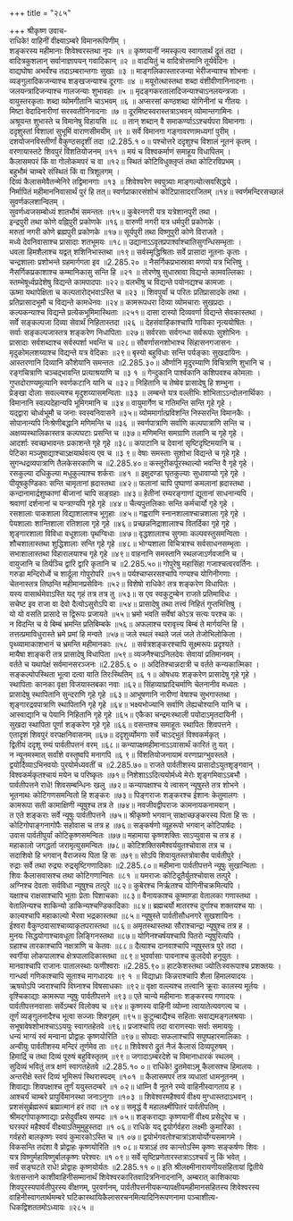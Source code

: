 +++
title = "२८५"

+++
श्रीकृष्ण उवाच-  
राधिके! वाहिनीं वीक्ष्याऽम्बरे विमानरूपिणीम् ।  
शङ्करस्य महीमानाः शिवेश्वरस्तथा नृपः ॥१ ॥
कृष्णयानीं नमस्कृत्य स्वागतार्थं द्रुतं तदा ।  
वादित्रकुशलान् सर्वानाज्ञापयन् गवादिकान् ॥२ ॥
वादयितुं च वादित्रोत्तमानि तूर्यवेदिनः ।  
वाद्यघोषा अभवँश्च तदाऽम्बरान्तगाः सुखाः ॥३ ॥
माङ्गलिकास्तारजन्या भेरीजन्याश्च शोभनाः ।  
व्यङ्गुलादिकजन्याश्च शङ्खजन्याश्च दूरगाः ॥४ ॥
मयूरोत्थास्तथा शब्दा वंशीवीणानिनादनाः ।  
जलयन्त्रादिजन्याश्च गालजन्याः शुभावहाः ॥५ ॥
मृदङ्गकरतालादिजन्याश्चाऽनलयन्त्रजाः ।  
वायुस्तरकृताः शब्दा व्योमगीतानि चाऽभवम् ॥६ ॥
अप्सरसां कण्ठशब्दा योगिनीनां च गीतयः ।  
मिष्टा वेदादिनारीणां सरस्वतीनिनादनाः ॥७ ॥
दूरमिष्टस्वरास्तत्राऽभवन् व्योमान्तगामिनः ।  
अश्रूयन्त शुभास्ते च विमानेषु विहायसि ॥८ ॥
तान् शब्दान् वै समाकर्ण्याऽऽश्चर्यपरा विमानगाः ।  
ददृशुस्तां विशालां सुभूमिं वाराणसीमयीम् ॥९ ॥
सर्वे विमानगा गङ्गावरणामध्यगां पुरीम् ।  
दशयोजनविस्तीर्णां वैकुण्ठसदृशीं तदा ॥2.285.१ ०॥
पश्चोत्तरे ददृशुश्च विशालं नूतनं कृतम् ।  
वरणायास्तटे शिवपुरं विंशतियोजनम् ॥११ ॥
मयं च विश्वकर्माणं समाहूय विधापितम् ।  
कैलासमपरं किं वा गोलोकमपरं च वा ॥१२॥
स्थितं कोटिविधुक्लृप्तं तथा कोटिरविप्रभम् ।  
बहुभौमं चाम्बरे संस्थितं किं वा त्रिशूलगम् ।  
दिव्यं कैलासमेवैतन्मेनिरे तद्विमानगाः ॥१३ ॥
शिवेश्वरेण स्वपुत्र्याः माङ्गल्योत्सवसिद्धये ।  
निर्मापितं महीमाननिवासार्थं पुरं हि तत्॥
स्वर्णप्राकारसंशोभं कोटिप्रासादराजितम् ॥१४॥
स्वर्णमन्दिरसच्छालं सुवर्णकलशान्वितम् ।  
सुवर्णध्वजसम्बोध्यं शातभौमं समन्ततः ॥१५॥
कुबेरनगरी यत्र यत्रेशानपुरी तथा ।  
इन्द्रपुरी तथा कोणे वह्निपुरी प्रकोणके ॥१६॥
वारुणी नगरी यत्र धर्मपुरी प्रकोणके ।  
मरुतां नगरी कोणे ब्रह्मपुरी प्रकोणके ॥१७॥
सूर्यपुरी तथा विष्णुपुरी कोणे विराजते ।  
मध्ये देवनिवासाश्च प्रासादाः शतभूमयः ॥१८॥
उद्यानाऽऽवृतप्रपार्श्वाश्चातिसुगन्धिसम्भृताः ।  
धवला हिमशैलाश्च यद्वत् शशिनिभास्तथा ॥१९॥
सर्वस्मृद्धिश्रिताः सर्वे प्रासादा नूतनाः कृताः ।  
चन्द्रशालाः प्रशोभन्ते ग्रहमार्गगता इव ॥2.285.२० ॥
नैसर्गिकप्रभास्रावा मणयो यत्र भित्तिषु ।  
नैसर्गिकप्रकाशाश्च कम्मानिकासु सन्ति हि ॥२१ ॥
तोरणेषु सुधास्रावा विद्यन्ते कामवल्लिकाः ।  
स्तम्भेषूर्ध्वप्रदेशेषु विद्यन्ते कामपादपाः ॥२२॥
वलभीषु च विद्यन्ते पयोनद्यश्च कामजाः ।  
ऊष्मा यथापेक्षिता च कल्पतारोद्भवाऽस्ति च ॥२३ ॥
शिवपुर्यां च परितः प्रतिप्रासादके तथा ।  
प्रतिप्रासादभूमौ च विद्यन्ते कामधेनवः ॥२४॥
कामरूपधरा दिव्या व्योमचाराः सुखप्रदाः ।  
कल्पकन्याश्च विद्यन्ते प्रत्येकभूमिमास्थिताः ॥२५१॥
दासा दास्यो दिव्यवर्णा विद्यन्ते सेवकास्तथा ।  
सर्वे सङ्कल्पजा दिव्या सेवार्थं निहितास्तदा ॥२६ ॥
देहसंवाहिकाश्चापि गायिका नृत्ययोषितः ।  
सर्वाः सङ्कल्पजास्तत्र शङ्करेण निधापिताः ॥२७॥
सर्वरसाः सर्वगन्धा सर्वरूपाः सुशोभिनः ।  
प्रासादाः सर्वशब्दाश्च सर्वस्पर्शा भवन्ति च ॥२८॥
सौवर्णासनशोभाश्च सिंहासनगजासनः ।  
मृदुकोमलशय्याश्च विद्यन्ते यत्र वेदिकाः ॥२९॥
बृस्यो बहुविधाः सन्ति पर्यङ्काः सुखदायिनः ।  
आस्तरणानि दिव्यानि कौशेयानि समन्ततः ॥2.285.३०॥
और्णानि मृदुरम्याणि विचित्राणि शुभानि च ।  
रङ्गचित्राणि चञ्चद्भावन्ति प्रत्याश्रयाणि च ॥३ १ ॥
गेन्दुकानि पार्श्वकानि कशिपवश्च कोमलाः ।  
गुप्तदोराण्यमूल्यानि स्वर्णकटानि यानि च ॥३२॥
निहितानि च तेष्वेव प्रासादेषु हि शम्भुना ।  
प्रेङ्खा दोलाः सवल्ल्यश्च मृदुशय्यासमन्विताः ॥३३ ॥
लम्बन्ते यत्र वल्लीभिः शोभिताऽऽन्दोलनार्थिकाः ।  
विमानानि स्वल्पदेहान्यपि भूमिगमानि च ॥३४॥
वायुमार्गेण च गतिमन्ति सन्ति गृहे गृहे ।  
यद्द्वारा चोर्ध्वभूमौ च जनाः स्वस्वनिवासने ॥३५॥
व्योममार्गात्प्रविशन्ति निस्सरन्ति विमानकैः ।  
सोपानान्यपि निःश्रेणीबद्धानि मणिमन्ति च ॥३६ ॥
स्वर्णपात्राणि सर्वाणि कल्पपात्राणि सन्ति च ।  
अक्षय्यस्थालिकास्तत्र कल्पघटाः प्रसन्ति च ॥३७॥
मणिमन्ति समग्राणि तलानि च गृहे गृहे ।  
आदर्शाः स्वच्छभावन्तः प्रकाशन्ते गृहे गृहे ॥३८॥
कपाटानि च देवानां सृष्टिदृष्टिमयानि च ।  
पेटिका मञ्जुषाद्याश्चाऽक्षयार्थवत्य एव च ॥३ ९॥
वेषाः समस्ताः सुशोभा विद्यन्ते च गृहे गृहे ।  
सुगन्धद्रव्यपात्राणि तैलकेसरकाणि च ॥2.285.४०॥
कस्तूरीकर्पूरस्थाल्यो भवन्ति वै गृहे गृहे ।  
रसकुल्या दधिकुल्या मधुकुल्याश्च शर्कराः ॥४१ ॥
इक्षुदण्डा घृतकुल्याः सुधावाप्यो गृहे गृहे ।  
पीयूषकुण्डिकाः सन्ति चामृतानां ह्रदास्तथा ॥४२॥
फलानां चापि पुष्पाणां कमलानां ह्रदास्तथा ।  
कन्दानामार्द्रशुष्काणां बीजानां चापि सङ्ग्रहाः ॥४३॥
हेतीनां रम्यरङ्गाणां द्यूतानां साधनान्यपि ।  
श्रवाणां दर्शनानां च यन्त्राण्यपि गृहे गृहे ॥४४॥
चैत्यपुत्तलिकाः सन्ति कर्मचार्यो गृहे गृहे ।  
रसशालाः पाकशाला विद्याशालाश्च भूगृहाः ॥४५॥
गह्वराणि स्नानशालाश्चान्नशाला गृहे गृहे ।  
पेयशालाः शान्तिशाला रतिशाला गृहे गृहे ॥४६॥
प्रच्छन्ननिद्राशालाश्च वितर्दिका गृहे गृहे ।  
शृङ्गारशाला विविधा वधूशालाः पृथग्विधाः ॥४७॥
वृद्धशालाश्च सुगमाः कल्पवस्तुसमन्विताः ।  
शौचशालास्तथा शुद्धिशालाः सन्ति गृहे गृहे ॥४८॥
भोग्यशाला विचित्राश्च सर्वसाधनसम्भृताः ।  
सभाशालास्तथा विहारालयाश्च गृहे गृहे ॥४९॥
वाहनानि समस्तानि स्थलजाऽर्णवजानि च ।  
वायुजानि च तिर्यञ्चि द्वारि द्वारि कृतानि च ॥2.285.५०॥
गोपुरेषु महासिंहा गजाश्चत्वरवर्तिनः ।  
गरुडा मन्दिरोर्ध्वे च शार्दूला गोपुरोपरि ॥५१॥
पर्यश्चाप्सरसश्चापि गण्यश्च योगिनीगणाः ।  
चेतनास्तत्र तिष्ठन्ति महीमानप्रसेविनः ॥५२॥
विशेषो राधिके! तत्र शङ्करेण विधापितः ।  
यस्य वासार्थमेवाऽस्ति यद् गृहं तत्र तत्र तु ॥५३॥
स एव स्वकुटुम्बेन राजते प्रतिमाविधः ।  
सचेष्ट इव राजा वा देवो दैत्योऽसुरोऽपि वा ॥५४॥
प्रासादेषु तथा तत्त्वं निहितं गुप्तभित्तिषु ।  
यो यो वसति प्रासादे स द्विरूपः प्रजायते ॥५५॥
भ्रमो भवति सर्वेषां कोऽत्र सत्यः परश्च कः ।  
न विदन्ति च ये बिम्बं भ्रमन्ति प्रतिबिम्बके ॥५६॥
अफलाश्च परावृत्त्य बिम्बं ते मार्गयन्ति हि ।  
तत्तत्प्रमाविधुरास्ते भ्रमे प्रमां हि मन्वते ॥५७॥
जले स्थलं स्थले जलं जले तेजोभिलोकिता ।  
पृथ्व्यामाकाशभानं च भ्रमन्ति महीमानकाः ॥५८ ॥
सर्वत्रशङ्करश्चापि सूक्ष्मरूपः प्रदृश्यते ।  
मायैषा शाङ्करी तत्र प्रासादेषु विधापिता ॥५९॥
व्यजनैश्चाऽनिलदेवः सेवायां प्रतिमानवम् ।  
वर्तते च यथापेक्षं सर्वमानसरञ्जनः ॥2.285.६ ० ॥
अदितिश्चान्नदात्री च वर्तते कन्यकात्मिका ।  
सङ्कल्पोपस्थिता भूत्वा दत्वा याति तिरःस्थितिम् ॥६ १॥
ओषधयः शङ्करेण प्रासादेषु गृहे गृहे ।  
स्थापिताः कानका वृक्षा विजयास्तबका नवाः ॥६२॥
सिंहव्याघ्रादिचर्माणि चेतनानीव मध्यतः ।  
प्रासादेषु स्थापितानि सुन्दराणि गृहे गृहे ॥६३॥
आभूषणानि नारीणां वेषाश्च सुभगास्तथा ।  
शृङ्गारद्रवपात्राणि स्थापितानि गृहे गृहे ॥६४॥
भक्ष्यभोज्यानि सर्वाणि लेह्यचोश्यानि यानि च ।  
आस्वाद्यानि च पेयानि निहितानि गृहे गृहे ॥६५॥
एकैका चन्द्रमःस्थाली पयोदाऽमृतदायिनी ।  
सुखदा स्थापिता पूर्णा शङ्करेण गृहे गृहे ॥६६॥
वसन्तश्च समाहूतः स्थापितः शिवपत्तने ।  
एतादृशं शिवपुरं वरपक्षनिवासनम् ॥६७॥
ददृशुर्व्योमगाः सर्वे चाऽद्भुतं विश्वकर्मकृत् ।  
द्वितीयं ददृशू रम्यं पार्वतीपत्तनं वरम् ॥६८॥
कन्यापक्षमहीमानाऽऽवासार्थं कारितं तु यत् ।  
न न्यूनमस्मात् सर्वांशे वस्तुष्वपि मनागपि ॥६ ९॥
विंशतियोजनायामं वरणाप्राग्भुवस्तले ।  
द्वयोर्दिव्याऽभिनवयोः पुरयोर्मध्यवतीं च ॥2.285.७०॥
राजते पार्वतीशस्य प्रासादोऽयुतशृङ्गवान् ।  
विश्वकर्मकृतश्चायं मयेन च परिष्कृतः ॥७१॥
निशेशाऽऽदित्ययोर्मध्ये मेरोः शृङ्गमिवाऽऽबभौ ।  
पार्वतीपत्तने राधे! शिवसम्बन्धिनः खलु ॥७२॥
कन्यापक्षाश्च ये त्वासन् न्यूषुस्ते तत्र शोभने ।  
भूतनाथः कोटिगणसमन्वितो हि शङ्करः ॥७३॥
पिङ्गराजः शङ्करश्च ईशानः केतुमालगः ।  
कामरूपा सती कामाक्षिणी न्यूषुश्च तत्र ते ॥७४॥
नवजीवद्वीपराजः कामनायकनामवान् ।  
त एते शङ्कराः सर्वे न्यूषुः पार्वतीपत्तने ॥७५॥
श्रीकृष्णो भगवान् साक्षाच्छङ्करस्य पिता हि सः ।  
कोटिगोपाङ्गनागोपैः सहोवास च तत्र ह ॥७६॥
सङ्कर्षणो व्यूहरूपो भगवान् कोटिपार्षदः ।  
उवास पार्वतीपुर्यां कोटिकृष्णसमन्वितः ॥७७॥
महामाया कृष्णशक्तिः साऽप्युवास च तत्र ह ।  
महाकालो जगद्धर्ता जरामृत्युसमन्वितः ॥७८॥
कोटिशक्तिसमैश्वर्ययुतश्चोवास तत्र च ।  
सदाशिवो हि भगवान् वैराजस्य पिता हि सः ॥७९॥
सोऽपि शिवायुतस्तत्रोवासैव पार्वतीपुरे ।  
रुद्राः सर्वे तथा रुद्र्यः रुद्रसृष्टिगणादिकाः ॥2.285.८०॥
महीमाना पार्वतीपत्तने न्यूषुः सुखान्विताः ।  
शिवः कैलासवासश्च तथा कोटिगणान्वितः ॥८१ ॥
यमराजः कोटिदूतैर्युतश्चोवास तत्पुरे ।  
अग्निश्च देवताः सर्वविधा न्यूषुश्च तत्पुरे ॥८२॥
कुबेरश्च निर्ऋतश्च योगिनीचक्रमित्यपि ।  
यक्षाश्च राक्षसाश्चापि भूताः प्रेताः पिशाचकाः ॥८३॥
वैनायकाश्च कूष्माण्डा वेतालका गणास्तथा ।  
वेतालिन्यश्च शाकिन्यो डाकिन्यश्चण्डिकादिकाः ॥८४॥
ब्रह्मचर्यो मातरश्च दुर्गाश्च शक्तयश्च याः ।  
काल्यश्चापि महाकाल्यो भैरवा भद्रकास्तथा ॥८५॥
न्यूषुस्ते पार्वतीसौधनगरे सुखशायिनः ।  
ईश्वरा वैकुण्ठवासाश्चाव्याकृतपरास्तथा ॥८६॥
अमृतस्थास्तथा सौराश्चान्द्रा न्यूषुश्च तत्र ह ।  
मुनयः सिद्धयोगाश्चावधूता लिङ्गिनस्तथा ॥८७॥
योगिनश्चर्षयश्चापि पितरो न्यूषुरित्यपि ।  
ग्रहाश्च तारकाश्चापि नक्षत्राणि च केतवः ॥८८॥
दैत्याश्च दानवाश्चापि न्यूषुस्तत्र पुरे तदा ।  
स्वर्गीया लोकपालाश्च क्षेत्रपालादिकास्तथा ॥८९॥
भुवर्वासाः पावनाश्च कुलदेवो हनूयुतः ।  
मानवाश्चापि राजानः पातालस्थाः फणीश्वराः ॥2.285.९०॥
हाटकेशस्तथा ज्योतिःस्वरूपाश्च प्रशक्तयः ।  
गान्धर्वा गणिकाश्चापि सूताश्च मागधादयः ॥९ १ ॥
विद्याध्राः किन्नराश्चापि शैला हिमालयादयः ।  
ऋषयोऽपि ज्वराश्चापि विघ्नाश्च विषसाधकाः ॥९२॥
वृक्षा वल्ल्यश्च तत्त्वानि क्रूराः कालस्य मूर्तयः ।  
वृश्चिकाद्याः कामरूपा न्यूषुः पार्वतीपत्तने ॥९३॥
एते चान्ये महीमानाः शङ्करस्य गणादयः ।  
पार्वतीपत्तनवासाः सर्वेऽम्बरं विलोक्य च ॥९४॥
कृष्णस्य वाहिनी व्योम्ना त्वायातेत्यवगत्य च ।  
तूर्णं व्यङ्गुलनादैश्च भूत्वा सज्जाः शिवगृहम् ॥९५॥
कुटुम्बाद्यैश्च सहिताः सवाद्यमङ्गलश्रयाः ।  
सभूषावेषशोभाश्चाऽऽययुः स्वागतहेतवे ॥९६॥
प्रजाश्चापि तदा वाराणस्याः सर्वाः समाययुः ।  
धन्यं भाग्यं स्वं मन्वाना प्रोद्वाहः कृष्णयोरिति ॥९७॥
सोपदाः सफलाश्चापि सपुष्पहारमालिकाः ।  
अन्वीयुः पार्वतीशस्य मन्दिरं तूर्णमेव ताः ॥९८॥
शिवेश्वरो द्रुतं नैजं कैलासं दिव्यपूरुषम् ।  
हिमाद्रिं च तथा दिव्यं पूरुषं बहुविस्तृतम् ॥९९॥
जगादाऽम्बरदेशे च विमानाधारकं स्थलम् ।  
सुदिव्यं भवितुं तत्र क्षणं स्वागतहेतवे ॥2.285.१० ०॥
राधिके! द्रुतमेवाऽमू कैलासश्च हिमालयः ।  
अन्तरीक्षे स्तरं दिव्यं भूमिरूपं स्थिरास्पदम् ॥१०१ ॥
कैलासमपरं तत्र व्यधातां धामनूतनम् ।  
शिवाद्याः शिवपक्षाश्च तूर्णं ययुस्तदम्बरे ॥१ ०२॥
धाम्नि वै नूतने रम्ये वाहिनीस्वागताय ह ।  
आश्चर्यं चाम्बरे प्रापुर्विमानस्था जनाऽनुगाः ॥१०३ ॥
शिवेश्वरमहैश्वर्यं वीक्ष्य मुग्धास्तदाऽभवन् ।  
प्रशसंसुर्ब्रह्मरूपं ब्रह्मात्मानं हरं तदा ॥१ ०४॥
समृद्धं वै महालक्ष्मीपितरं पार्वतीपतिम् ।  
श्रीमद्गोपाकृष्णाद्याः प्रसेदुर्वीक्ष्य सम्पदः ॥१ ०५॥
शङ्कराद्याः कृष्णयानीं वीक्ष्य प्रसेदुरेव च ।  
घरस्परं महैश्वर्यं वीक्ष्याऽतिमुमुहुस्तदा ॥१ ०६॥
राधिके यद् द्वयोर्गर्वहरा लक्ष्मीः कुमारिका ।  
गर्वहरो बालकृष्णः स्वयं कुमारकोऽस्ति च ॥१ ०७॥
द्वयोर्भगवतोश्चात्रांऽशयोर्योग्यसमागमे ।  
विकसन्ति तदंशा वै प्रोद्वाहः कृष्णयोरिति ॥१ ०८॥
यत्राऽहं तव कान्तोऽस्मि कृष्णः सङ्कर्षणः शिवः ।  
यत्र विष्णुर्महाविष्णुर्बालकृष्णः परेश्वरः ॥१ ०९॥
सर्वे सृष्टिप्रणेतारस्तत्राऽऽश्चर्यं नु किं भवेत् ।  
सर्वं सङ्घटते राधे! प्रोद्वाहः कृष्णयोर्यतः ॥2.285.११ ०॥
इति श्रीलक्ष्मीनारायणीयसंहितायां द्वितीये त्रेतासन्ताने काशीवाहिनीसम्मानार्थं शिवेश्वरकारितवादित्रनिनादनानि, अम्बरात् काशिकायाः शिवपुरस्यपार्वतीपुरस्य वीक्षणम्, पुरवर्णनम्, पार्वतीपत्तनीयकन्यापक्षीयमहीमानसहितस्य शिवेश्वरस्य वाहिनीस्वागतार्थमम्बरे घटिकास्थायिकैलासरचनमित्यादिनिरूपणनामा पञ्चाशीत्य-  
धिकद्विशततमोऽध्यायः ॥२८५ ॥
    
